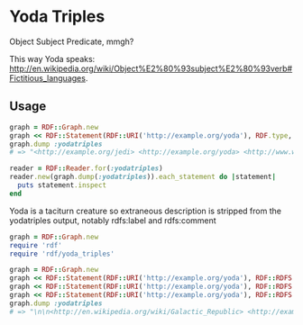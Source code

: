 Yoda Triples
============

Object Subject Predicate, mmgh?

This way Yoda speaks: <http://en.wikipedia.org/wiki/Object%E2%80%93subject%E2%80%93verb#Fictitious_languages>.

Usage
-----

```ruby
graph = RDF::Graph.new
graph << RDF::Statement(RDF::URI('http://example.org/yoda'), RDF.type, RDF::URI('http://example.org/jedi'))
graph.dump :yodatriples
# => "<http://example.org/jedi> <http://example.org/yoda> <http://www.w3.org/1999/02/22-rdf-syntax-ns#type> mmgh?\n"

reader = RDF::Reader.for(:yodatriples)
reader.new(graph.dump(:yodatriples)).each_statement do |statement|
  puts statement.inspect
end
```

Yoda is a taciturn creature so extraneous description is stripped from the yodatriples output, notably rdfs:label and rdfs:comment

```ruby
graph = RDF::Graph.new
require 'rdf'
require 'rdf/yoda_triples'

graph = RDF::Graph.new
graph << RDF::Statement(RDF::URI('http://example.org/yoda'), RDF::RDFS.label, RDF::Literal('Yoda'))
graph << RDF::Statement(RDF::URI('http://example.org/yoda'), RDF::RDFS.comment, RDF::Literal('Yoda is a small and taciturn creature who speaks with object-subject-verb word order'))
graph << RDF::Statement(RDF::URI('http://example.org/yoda'), RDF::RDFS.member, RDF::URI('http://en.wikipedia.org/wiki/Galactic_Republic'))
graph.dump :yodatriples
# => "\n\n<http://en.wikipedia.org/wiki/Galactic_Republic> <http://example.org/yoda> <http://www.w3.org/2000/01/rdf-schema#member> .\n"
```
